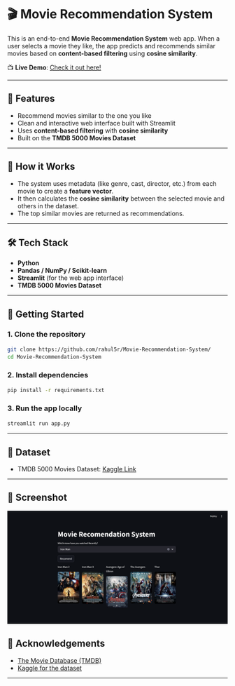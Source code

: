 # 🎬 Movie Recommendation System

This is an end-to-end **Movie Recommendation System** web app. When a user selects a movie they like, the app predicts and recommends similar movies based on **content-based filtering** using **cosine similarity**.

📺 **Live Demo**: [Check it out here!](https://movie-recommendation-system-rahul5r.streamlit.app/)

---

## 📌 Features

- Recommend movies similar to the one you like
- Clean and interactive web interface built with Streamlit
- Uses **content-based filtering** with **cosine similarity**
- Built on the **TMDB 5000 Movies Dataset**

---

## 🧠 How it Works

- The system uses metadata (like genre, cast, director, etc.) from each movie to create a **feature vector**.
- It then calculates the **cosine similarity** between the selected movie and others in the dataset.
- The top similar movies are returned as recommendations.

---

## 🛠️ Tech Stack

- **Python**
- **Pandas / NumPy / Scikit-learn**
- **Streamlit** (for the web app interface)
- **TMDB 5000 Movies Dataset**

---

## 🚀 Getting Started

### 1. Clone the repository

```bash
git clone https://github.com/rahul5r/Movie-Recommendation-System/
cd Movie-Recommendation-System
```

### 2. Install dependencies

```bash
pip install -r requirements.txt
```

### 3. Run the app locally

```bash
streamlit run app.py
```

---

## 📂 Dataset

- TMDB 5000 Movies Dataset: [Kaggle Link](https://www.kaggle.com/datasets/tmdb/tmdb-movie-metadata)

---

## 📸 Screenshot


![App Screenshot](Screenshot.png)


## 🙌 Acknowledgements

- [The Movie Database (TMDB)](https://www.themoviedb.org/)
- [Kaggle for the dataset](https://www.kaggle.com/datasets/tmdb/tmdb-movie-metadata)

---
